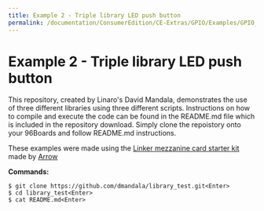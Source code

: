 ```yaml
---
title: Example 2 - Triple library LED push button
permalink: /documentation/ConsumerEdition/CE-Extras/GPIO/Examples/GPIO_Examples/Example_2.md.html
---
```

# Example 2 - Triple library LED push button

This repository, created by Linaro's David Mandala, demonstrates the use of three different libraries using three different scripts. Instructions on how to compile and execute the code can be found in the README.md file which is included in the repository download. Simply clone the repoistory onto your 96Boards and follow README.md instructions.

These examples were made using the [Linker mezzanine card starter kit](http://www.96boards.org/product/linker-mezzanine-starter-kit/) made by [Arrow](http://www.arrow.com)

**Commands:**

```shell
$ git clone https://github.com/dmandala/library_test.git<Enter>
$ cd library_test<Enter>
$ cat README.md<Enter>
```
